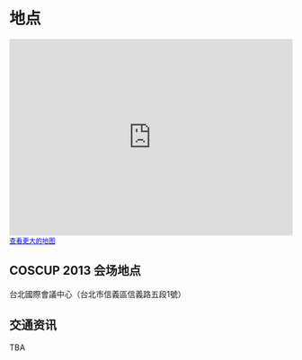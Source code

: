 # 地点

<iframe width="100%" height="350" frameborder="0" scrolling="no" marginheight="0" marginwidth="0" src="https://maps.google.com.tw/maps?f=q&amp;source=s_q&amp;hl=zh-TW&amp;geocode=&amp;q=%E5%8F%B0%E5%8C%97%E5%B8%82%E4%BF%A1%E7%BE%A9%E5%8D%80%E4%BF%A1%E7%BE%A9%E8%B7%AF%E4%BA%94%E6%AE%B51%E8%99%9F&amp;aq=&amp;sll=24.145973,120.666154&amp;sspn=0.067199,0.132093&amp;brcurrent=3,0x3442abadec7543e7:0x5dbcdd8252aeabe7,0,0x3442ac6b61dbbd9d:0xc0c243da98cba64b&amp;ie=UTF8&amp;hq=&amp;hnear=110%E5%8F%B0%E5%8C%97%E5%B8%82%E4%BF%A1%E7%BE%A9%E5%8D%80%E4%BF%A1%E7%BE%A9%E8%B7%AF%E4%BA%94%E6%AE%B51%E8%99%9F&amp;t=m&amp;z=14&amp;ll=25.033248,121.560484&amp;output=embed"></iframe><br /><small><a href="https://maps.google.com.tw/maps?f=q&amp;source=embed&amp;hl=zh-TW&amp;geocode=&amp;q=%E5%8F%B0%E5%8C%97%E5%B8%82%E4%BF%A1%E7%BE%A9%E5%8D%80%E4%BF%A1%E7%BE%A9%E8%B7%AF%E4%BA%94%E6%AE%B51%E8%99%9F&amp;aq=&amp;sll=24.145973,120.666154&amp;sspn=0.067199,0.132093&amp;brcurrent=3,0x3442abadec7543e7:0x5dbcdd8252aeabe7,0,0x3442ac6b61dbbd9d:0xc0c243da98cba64b&amp;ie=UTF8&amp;hq=&amp;hnear=110%E5%8F%B0%E5%8C%97%E5%B8%82%E4%BF%A1%E7%BE%A9%E5%8D%80%E4%BF%A1%E7%BE%A9%E8%B7%AF%E4%BA%94%E6%AE%B51%E8%99%9F&amp;t=m&amp;z=14&amp;ll=25.033248,121.560484" style="color:#0000FF;text-align:left">查看更大的地图</a></small>

## COSCUP 2013 会场地点

台北國際會議中心（台北市信義區信義路五段1號）

## 交通资讯

TBA

